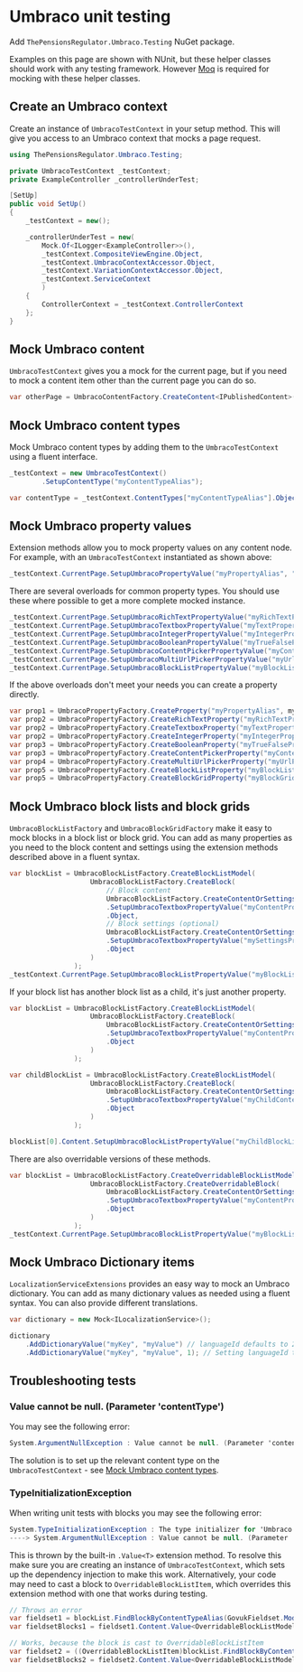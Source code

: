 # Umbraco unit testing

Add `ThePensionsRegulator.Umbraco.Testing` NuGet package.

Examples on this page are shown with NUnit, but these helper classes should work with any testing framework. However [Moq](https://github.com/moq/moq4) is required for mocking with these helper classes.

## Create an Umbraco context

Create an instance of `UmbracoTestContext` in your setup method. This will give you access to an Umbraco context that mocks a page request.

```csharp
using ThePensionsRegulator.Umbraco.Testing;

private UmbracoTestContext _testContext;
private ExampleController _controllerUnderTest;

[SetUp]
public void SetUp()
{
    _testContext = new();

    _controllerUnderTest = new(
        Mock.Of<ILogger<ExampleController>>(),
        _testContext.CompositeViewEngine.Object,
        _testContext.UmbracoContextAccessor.Object,
        _testContext.VariationContextAccessor.Object,
        _testContext.ServiceContext
        )
    {
        ControllerContext = _testContext.ControllerContext
    };
}
```

## Mock Umbraco content

`UmbracoTestContext` gives you a mock for the current page, but if you need to mock a content item other than the current page you can do so.

```csharp
var otherPage = UmbracoContentFactory.CreateContent<IPublishedContent>();
```

## Mock Umbraco content types

Mock Umbraco content types by adding them to the `UmbracoTestContext` using a fluent interface.

```csharp
_testContext = new UmbracoTestContext()
        .SetupContentType("myContentTypeAlias");

var contentType = _testContext.ContentTypes["myContentTypeAlias"].Object;
```

## Mock Umbraco property values

Extension methods allow you to mock property values on any content node. For example, with an `UmbracoTestContext` instantiated as shown above:

```csharp
_testContext.CurrentPage.SetupUmbracoPropertyValue("myPropertyAlias", "The text saved in the property");
```

There are several overloads for common property types. You should use these where possible to get a more complete mocked instance.

```csharp
_testContext.CurrentPage.SetupUmbracoRichTextPropertyValue("myRichTextPropertyAlias", "<p>The HTML saved in the property</p>");
_testContext.CurrentPage.SetupUmbracoTextboxPropertyValue("myTextPropertyAlias", "The text saved in the property");
_testContext.CurrentPage.SetupUmbracoIntegerPropertyValue("myIntegerPropertyAlias", 123);
_testContext.CurrentPage.SetupUmbracoBooleanPropertyValue("myTrueFalsePropertyAlias", true);
_testContext.CurrentPage.SetupUmbracoContentPickerPropertyValue("myContentPropertyAlias", UmbracoContentFactory.CreateContent<IPublishedContent>("pickedContentAlias").Object);
_testContext.CurrentPage.SetupUmbracoMultiUrlPickerPropertyValue("myUrlPropertyAlias", new Link() { Url = "https://example.org" });
_testContext.CurrentPage.SetupUmbracoBlockListPropertyValue("myBlockListPropertyAlias", myBlockList);
```

If the above overloads don't meet your needs you can create a property directly.

```csharp
var prop1 = UmbracoPropertyFactory.CreateProperty("myPropertyAlias", myPropertyType, string.Empty);
var prop2 = UmbracoPropertyFactory.CreateRichTextProperty("myRichTextPropertyAlias", string.Empty);
var prop2 = UmbracoPropertyFactory.CreateTextboxProperty("myTextPropertyAlias", string.Empty);
var prop2 = UmbracoPropertyFactory.CreateIntegerProperty("myIntegerPropertyAlias", 123);
var prop3 = UmbracoPropertyFactory.CreateBooleanProperty("myTrueFalsePropertyAlias", true);
var prop3 = UmbracoPropertyFactory.CreateContentPickerProperty("myContentPickerPropertyAlias", UmbracoContentFactory.CreateContent<IPublishedContent>("pickedContentAlias").Object);
var prop4 = UmbracoPropertyFactory.CreateMultiUrlPickerProperty("myUrlPropertyAlias", new Link() { Url = "https://example.org" });
var prop5 = UmbracoPropertyFactory.CreateBlockListProperty("myBlockListPropertyAlias", myBlockList);
var prop5 = UmbracoPropertyFactory.CreateBlockGridProperty("myBlockGridPropertyAlias", myBlockGrid);
```

## Mock Umbraco block lists and block grids

`UmbracoBlockListFactory` and `UmbracoBlockGridFactory` make it easy to mock blocks in a block list or block grid. You can add as many properties as you need to the block content and settings using the extension methods described above in a fluent syntax.

```csharp
var blockList = UmbracoBlockListFactory.CreateBlockListModel(
                    UmbracoBlockListFactory.CreateBlock(
                        // Block content
                        UmbracoBlockListFactory.CreateContentOrSettings()
                        .SetupUmbracoTextboxPropertyValue("myContentPropertyAlias", "value on the block content")
                        .Object,
                        // Block settings (optional)
                        UmbracoBlockListFactory.CreateContentOrSettings()
                        .SetupUmbracoTextboxPropertyValue("mySettingsPropertyAlias", "value on the block settings")
                        .Object
                    )
                );
_testContext.CurrentPage.SetupUmbracoBlockListPropertyValue("myBlockListPropertyAlias", blockList);
```

If your block list has another block list as a child, it's just another property.

```csharp
var blockList = UmbracoBlockListFactory.CreateBlockListModel(
                    UmbracoBlockListFactory.CreateBlock(
                        UmbracoBlockListFactory.CreateContentOrSettings()
                        .SetupUmbracoTextboxPropertyValue("myContentPropertyAlias", "value on the parent block content")
                        .Object
                    )
                );

var childBlockList = UmbracoBlockListFactory.CreateBlockListModel(
                    UmbracoBlockListFactory.CreateBlock(
                        UmbracoBlockListFactory.CreateContentOrSettings()
                        .SetupUmbracoTextboxPropertyValue("myChildContentPropertyAlias", "value on the child block content")
                        .Object
                    )
                );

blockList[0].Content.SetupUmbracoBlockListPropertyValue("myChildBlockListPropertyAlias", childBlockList);
```

There are also overridable versions of these methods.

```csharp
var blockList = UmbracoBlockListFactory.CreateOverridableBlockListModel(
                    UmbracoBlockListFactory.CreateOverridableBlock(
                        UmbracoBlockListFactory.CreateContentOrSettings()
                        .SetupUmbracoTextboxPropertyValue("myContentPropertyAlias", "value on the block content")
                        .Object
                    )
                );
_testContext.CurrentPage.SetupUmbracoBlockListPropertyValue("myBlockListPropertyAlias", blockList);
```

## Mock Umbraco Dictionary items

`LocalizationServiceExtensions` provides an easy way to mock an Umbraco dictionary. You can add as many dictionary values as needed using a fluent syntax. You can also provide different translations.

```csharp
var dictionary = new Mock<ILocalizationService>();

dictionary
    .AddDictionaryValue("myKey", "myValue") // languageId defaults to 2 - English GB
    .AddDictionaryValue("myKey", "myValue", 1); // Setting languageId to 1 - English US
```

## Troubleshooting tests

### Value cannot be null. (Parameter 'contentType')

You may see the following error:

```csharp
System.ArgumentNullException : Value cannot be null. (Parameter 'contentType')
```

The solution is to set up the relevant content type on the `UmbracoTestContext` - see [Mock Umbraco content types](#mock-umbraco-content-types).

### TypeInitializationException

When writing unit tests with blocks you may see the following error:

```csharp
System.TypeInitializationException : The type initializer for 'Umbraco.Extensions.FriendlyPublishedElementExtensions' threw an exception.
----> System.ArgumentNullException : Value cannot be null. (Parameter 'provider')
```

This is thrown by the built-in `.Value<T>` extension method. To resolve this make sure you are creating an instance of `UmbracoTestContext`, which sets up the dependency injection to make this work. Alternatively, your code may need to cast a block to `OverridableBlockListItem`, which overrides this extension method with one that works during testing.

```csharp
// Throws an error
var fieldset1 = blockList.FindBlockByContentTypeAlias(GovukFieldset.ModelTypeAlias);
var fieldsetBlocks1 = fieldset1.Content.Value<OverridableBlockListModel>(nameof(GovukFieldset.Blocks));

// Works, because the block is cast to OverridableBlockListItem
var fieldset2 = ((OverridableBlockListItem)blockList.FindBlockByContentTypeAlias(GovukFieldset.ModelTypeAlias));
var fieldsetBlocks2 = fieldset2.Content.Value<OverridableBlockListModel>(nameof(GovukFieldset.Blocks));
```
